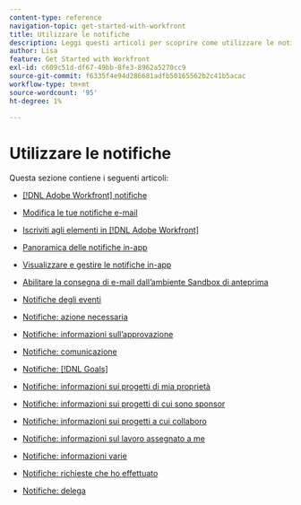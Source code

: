 ```yaml
---
content-type: reference
navigation-topic: get-started-with-workfront
title: Utilizzare le notifiche
description: Leggi questi articoli per scoprire come utilizzare le notifiche in Adobe Workfront.
author: Lisa
feature: Get Started with Workfront
exl-id: c609c51d-df67-49bb-8fe3-8962a5270cc9
source-git-commit: f6335f4e94d286681adfb50165562b2c41b5acac
workflow-type: tm+mt
source-wordcount: '95'
ht-degree: 1%

---
```


# Utilizzare le notifiche

Questa sezione contiene i seguenti articoli:

* [[!DNL Adobe Workfront] notifiche](../../workfront-basics/using-notifications/wf-notifications.md)
* [Modifica le tue notifiche e-mail](../../workfront-basics/using-notifications/activate-or-deactivate-your-own-event-notifications.md)
* [Iscriviti agli elementi in [!DNL Adobe Workfront]](../../workfront-basics/using-notifications/subscribe-to-items-in-workfront.md)
* [Panoramica delle notifiche in-app](../../workfront-basics/using-notifications/in-app-notifications-overview.md)
* [Visualizzare e gestire le notifiche in-app](../../workfront-basics/using-notifications/view-and-manage-in-app-notifications.md)
* [Abilitare la consegna di e-mail dall’ambiente Sandbox di anteprima](../../workfront-basics/using-notifications/enable-delivery-emails-from-preview-sandbox-environment.md)
* [Notifiche degli eventi](../../workfront-basics/using-notifications/event-notifications.md)

  <!--
  <li data-mc-conditions="QuicksilverOrClassic.Draft mode"><a href="../../workfront-basics/using-notifications/opt-out-of-email-notifications.md" class="MCXref xref" xrefformat="{para}">Opt out of email notifications</a> </li>
  -->

* [Notifiche: azione necessaria](../../workfront-basics/using-notifications/notifications-action-needed.md)
* [Notifiche: informazioni sull’approvazione](../../workfront-basics/using-notifications/notifications-approval-information.md)
* [Notifiche: comunicazione](../../workfront-basics/using-notifications/notifications-communication.md)
* [Notifiche: [!DNL Goals]](../../workfront-basics/using-notifications/notifications-goals.md)
* [Notifiche: informazioni sui progetti di mia proprietà](../../workfront-basics/using-notifications/notifications-information-about-projects-i-own.md)
* [Notifiche: informazioni sui progetti di cui sono sponsor](../../workfront-basics/using-notifications/notifications-information-about-projects-i-sponsor.md)
* [Notifiche: informazioni sui progetti a cui collaboro](../../workfront-basics/using-notifications/notifications-information-about-projects-im-on.md)
* [Notifiche: informazioni sul lavoro assegnato a me](../../workfront-basics/using-notifications/notifications-information-about-work-assigned-to-me.md)
* [Notifiche: informazioni varie](../../workfront-basics/using-notifications/notifications-misc-information.md)
* [Notifiche: richieste che ho effettuato](../../workfront-basics/using-notifications/notifications-requests-i-have-made.md)
* [Notifiche: delega](../../workfront-basics/using-notifications/notifications-delegation.md)
